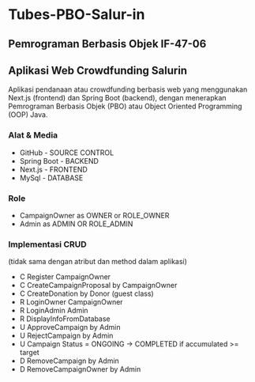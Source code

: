 # Tubes-PBO-Salur-in
## Pemrograman Berbasis Objek IF-47-06

## Aplikasi Web Crowdfunding Salurin
Aplikasi pendanaan atau crowdfunding berbasis web yang menggunakan Next.js (frontend) dan Spring Boot (backend), dengan menerapkan Pemrograman Berbasis Objek (PBO) atau Object Oriented Programming (OOP) Java.

### Alat & Media
- GitHub - SOURCE CONTROL
- Spring Boot - BACKEND
- Next.js - FRONTEND
- MySql - DATABASE

### Role
- CampaignOwner as OWNER or ROLE_OWNER
- Admin as ADMIN OR ROLE_ADMIN
  
### Implementasi CRUD
(tidak sama dengan atribut dan method dalam aplikasi)
- C Register CampaignOwner
- C CreateCampaignProposal by CampaignOwner
- C CreateDonation by Donor (guest class)
- R LoginOwner CampaignOwner
- R LoginAdmin Admin
- R DisplayInfoFromDatabase
- U ApproveCampaign by Admin
- U RejectCampaign by Admin
- U Campaign Status = ONGOING -> COMPLETED if accumulated >= target
- D RemoveCampaign by Admin
- D RemoveCampaignOwner by Admin
